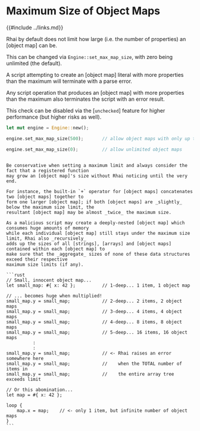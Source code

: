 Maximum Size of Object Maps
===========================

{{#include ../links.md}}

Rhai by default does not limit how large (i.e. the number of properties) an [object map] can be.

This can be changed via `Engine::set_max_map_size`, with zero being unlimited (the default).

A script attempting to create an [object map] literal with more properties than the maximum will terminate with a parse error.

Any script operation that produces an [object map] with more properties than the maximum also terminates the script with an error result.

This check can be disabled via the [`unchecked`] feature for higher performance (but higher risks as well).

```rust
let mut engine = Engine::new();

engine.set_max_map_size(500);       // allow object maps with only up to 500 properties

engine.set_max_map_size(0);         // allow unlimited object maps
```


~~~admonish danger "Maximum size"

Be conservative when setting a maximum limit and always consider the fact that a registered function
may grow an [object map]'s size without Rhai noticing until the very end.

For instance, the built-in `+` operator for [object maps] concatenates two [object maps] together to
form one larger [object map]; if both [object maps] are _slightly_ below the maximum size limit, the
resultant [object map] may be almost _twice_ the maximum size.

As a malicious script may create a deeply-nested [object map] which consumes huge amounts of memory
while each individual [object map] still stays under the maximum size limit, Rhai also _recursively_
adds up the sizes of all [strings], [arrays] and [object maps] contained within each [object map] to
make sure that the _aggregate_ sizes of none of these data structures exceed their respective
maximum size limits (if any).

```rust
// Small, innocent object map...
let small_map: #{ x: 42 };          // 1-deep... 1 item, 1 object map

// ... becomes huge when multiplied!
small_map.y = small_map;            // 2-deep... 2 items, 2 object maps
small_map.y = small_map;            // 3-deep... 4 items, 4 object maps
small_map.y = small_map;            // 4-deep... 8 items, 8 object maps
small_map.y = small_map;            // 5-deep... 16 items, 16 object maps
          :
          :
small_map.y = small_map;            // <- Rhai raises an error somewhere here
small_map.y = small_map;            //    when the TOTAL number of items in
small_map.y = small_map;            //    the entire array tree exceeds limit

// Or this abomination...
let map = #{ x: 42 };

loop {
    map.x = map;    // <- only 1 item, but infinite number of object maps
}
```
~~~
